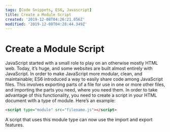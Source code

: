 ```yaml
---
tags: [Code Snippets, ES6, Javascript]
title: Create a Module Script
created: '2019-12-08T04:26:21.856Z'
modified: '2019-12-08T04:28:44.349Z'
---
```


Create a Module Script
======================

JavaScript started with a small role to play on an otherwise mostly HTML web. Today, it’s huge, and some websites are built almost entirely with JavaScript. In order to make JavaScript more modular, clean, and maintainable; ES6 introduced a way to easily share code among JavaScript files. This involves exporting parts of a file for use in one or more other files, and importing the parts you need, where you need them. In order to take advantage of this functionality, you need to create a script in your HTML document with a type of module. Here’s an example:
``` html
<script type="module" src="filename.js"></script>

```
A script that uses this module type can now use the import and export features.
